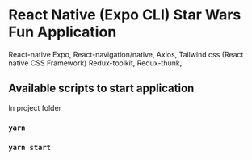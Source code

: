 # React Native (Expo CLI) Star Wars Fun Application

React-native Expo, React-navigation/native, Axios, Tailwind css (React native CSS Framework) Redux-toolkit, Redux-thunk,

## Available scripts to start application

In project folder

### `yarn`

### `yarn start`
